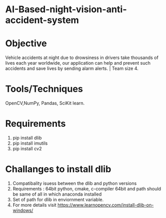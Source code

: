 # AI-Based-night-vision-anti-accident-system

# Objective
Vehicle accidents at night due to drowsiness in drivers take thousands of lives each year worldwide, our application can help and prevent such accidents and save lives by sending alarm alerts. | Team size 4.

# Tools/Techniques
OpenCV,NumPy, Pandas, SciKit learn.

# Requirements
1. pip install dlib
2. pip install imutils
3. pip install cv2

# Challanges to install dlib
1. Compatibality isuess between the dlib and python versions 
2. Requirements : 64bit python, cmake, c-compiler 64bit and path should be same of all in which anaconda installed
4. Set of path for dlib in enviornment variable.
3. For more details visit https://www.learnopencv.com/install-dlib-on-windows/
